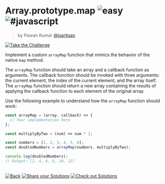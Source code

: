 <!--info-header-start--><h1>Array.prototype.map <img src="https://img.shields.io/badge/-easy-7aad0c" alt="easy"/> <img src="https://img.shields.io/badge/-%23javascript-999" alt="#javascript"/></h1><blockquote><p>by Pawan Kumar <a href="https://github.com/jsartisan" target="_blank">@jsartisan</a></p></blockquote><p><a href="https://frontend-challenges.com/challenges/00078-easy-array-prototype-map" target="_blank"><img src="https://img.shields.io/badge/-Take%20the%20Challenge-0d99ff?logo=javascript&logoColor=white" alt="Take the Challenge"/></a> </p><!--info-header-end-->

Implement a custom `arrayMap` function that mimics the behavior of the native `map` method.

The `arrayMap` function should take an array and a callback function as arguments. The callback function should be invoked with three arguments: the current element, the index of the current element, and the array itself. The `arrayMap` function should return a new array containing the results of applying the callback function to each element of the original array.

Use the following example to understand how the `arrayMap` function should work:

```javascript
const arrayMap = (array, callback) => {
  // Your implementation here
};

const multiplyByTwo = (num) => num * 2;

const numbers = [1, 2, 3, 4, 5, 6];
const doubledNumbers = arrayMap(numbers, multiplyByTwo);

console.log(doubledNumbers);
// Output: [2, 4, 6, 8, 10, 12]
```


<!--info-footer-start--><br><a href="../../README.md" target="_blank"><img src="https://img.shields.io/badge/-Back-grey" alt="Back"/></a> <a href="https://github.com/jsartisan/frontend-challenges/issues/new?template=answer.md&labels=answer,78,undefined&title=78%20-%20Array.prototype.map%20-%20undefined&body=" target="_blank"><img src="https://img.shields.io/badge/-Share%20your%20Solutions-teal" alt="Share your Solutions"/></a> <a href="https://github.com/jsartisan/frontend-challenges/issues?q=label%3A78+label%3Aanswer+sort%3Areactions-%2B1-desc" target="_blank"><img src="https://img.shields.io/badge/-Check%20out%20Solutions-de5a77?logo=awesome-lists&logoColor=white" alt="Check out Solutions"/></a> <!--info-footer-end-->
